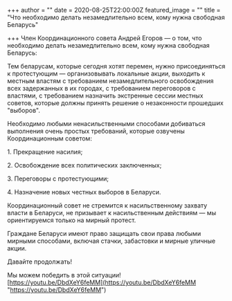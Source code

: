 +++
author = ""
date = 2020-08-25T22:00:00Z
featured_image = ""
title = "Что необходимо делать незамедлительно всем, кому нужна свободная Беларусь"

+++
Член Координационного совета Андрей Егоров — о том, что необходимо делать незамедлительно всем, кому нужна свободная Беларусь:

Тем беларусам, которые сегодня хотят перемен, нужно присоединяться к протестующим — организовывать локальные акции, выходить к местным властям с требованием незамедлительного освобождения всех задержанных в их городах, с требованием переговоров с властями, с требованием назначить экстренные сессии местных советов, которые должны принять решение о незаконности прошедших "выборов".

Необходимо любыми ненасильственными способами добиваться выполнения очень простых требований, которые озвучены Координационным советом:

1\. Прекращение насилия;

2\. Освобождение всех политических заключенных;

3\. Переговоры с протестующими;

4\. Назначение новых честных выборов в Беларуси.

Координационный совет не стремится к насильственному захвату власти в Беларуси, не призывает к насильственным действиям — мы ориентируемся только на мирный протест.

Граждане Беларуси имеют право защищать свои права любыми мирными способами, включая стачки, забастовки и мирные уличные акции.

Давайте продолжать!

Мы можем победить в этой ситуации!  
[https://youtu.be/DbdXeY6feMM](https://youtu.be/DbdXeY6feMM "https://youtu.be/DbdXeY6feMM")